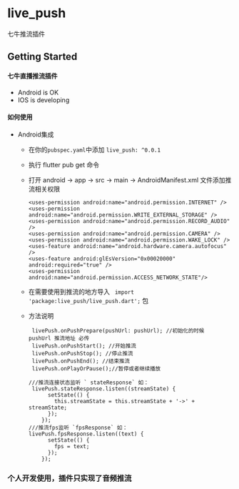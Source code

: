 # live_push

七牛推流插件

## Getting Started

#### 七牛直播推流插件
  * Android is OK
  * IOS is developing

#### 如何使用
* Android集成
    * 在你的`pubspec.yaml`中添加 `live_push: ^0.0.1`
    * 执行 flutter pub get 命令
    * 打开 android -> app -> src -> main -> AndroidManifest.xml  文件添加推流相关权限

          <uses-permission android:name="android.permission.INTERNET" />
          <uses-permission android:name="android.permission.WRITE_EXTERNAL_STORAGE" />
          <uses-permission android:name="android.permission.RECORD_AUDIO" />
          <uses-permission android:name="android.permission.CAMERA" />
          <uses-permission android:name="android.permission.WAKE_LOCK" />
          <uses-feature android:name="android.hardware.camera.autofocus" />
          <uses-feature android:glEsVersion="0x00020000" android:required="true" />
          <uses-permission android:name="android.permission.ACCESS_NETWORK_STATE"/>
  * 在需要使用到推流的地方导入 ` import 'package:live_push/live_push.dart';` 包
  *  方法说明

          livePush.onPushPrepare(pushUrl: pushUrl); //初始化的时候  pushUrl 推流地址 必传
          livePush.onPushStart(); //开始推流
          livePush.onPushStop(); //停止推流
          livePush.onPushEnd(); //结束推流
          livePush.onPlayOrPause();//暂停或者继续播放

         ///推流连接状态监听 ` stateResponse` 如：
          livePush.stateResponse.listen((streamState) {
               setState(() {
                 this.streamState = this.streamState + '->' + streamState;
               });
             });
         ///推流fps监听 `fpsResponse` 如：
         livePush.fpsResponse.listen((text) {
               setState(() {
                 fps = text;
               });
             });

### 个人开发使用，插件只实现了音频推流
